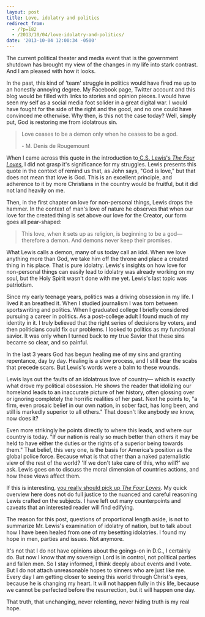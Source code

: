 ```yaml
---
layout: post
title: Love, idolatry and politics
redirect_from: 
  - /?p=182
  - /2013/10/04/love-idolatry-and-politics/
date: '2013-10-04 12:00:34 -0500'
---
```

<p>The current political theater and media event that is the government shutdown has brought my view of the changes in my life into stark contrast. And I am pleased with how it looks.</p>
<p>In the past, this kind of 'team' struggle in politics would have fired me up to an honestly annoying degree. My Facebook page, Twitter account and this blog would be filled with links to stories and opinion pieces. I would have seen my self as a social media foot solider in a great digital war. I would have fought for the side of the right and the good, and no one could have convinced me otherwise. Why then, is this not the case today? Well, simply put, God is restoring me from idolatrous sin.</p>
<blockquote><p>Love ceases to be a demon only when he ceases to be a god.</p>
<p>- M. Denis de Rougemount</p></blockquote>
<p>When I came across this quote in the introduction to<a href="http://www.amazon.com/gp/product/0156329301/ref=as_li_ss_tl?ie=UTF8&amp;camp=1789&amp;creative=390957&amp;creativeASIN=0156329301&amp;linkCode=as2&amp;tag=blundin-20"> C.S. Lewis's <em>The Four Loves</em></a>, I did not grasp it's significance for my struggles. Lewis presents this quote in the context of remind us that, as John says, "God is love," but that does not mean that love is God. This is an excellent principle, and adherence to it by more Christians in the country would be fruitful, but it did not land heavily on me.</p>
<p>Then, in the first chapter on love for non-personal things, Lewis drops the hammer. In the context of man's love of nature he observes that when our love for the created thing is set above our love for the Creator, our form goes all pear-shaped:</p>
<blockquote><p>This love, when it sets up as religion, is beginning to be a god— therefore a demon. And demons never keep their promises.</p></blockquote>
<p>What Lewis calls a demon, many of us today call an idol. When we love anything more than God, we take him off the throne and place a created thing in his place. That is pure idolatry. Lewis's insights on how love for non-personal things can easily lead to idolatry was already working on my soul, but the Holy Spirit wasn't done with me yet. Lewis's last topic was patriotism.</p>
<p>Since my early teenage years, politics was a driving obsession in my life. I lived it an breathed it. When I studied journalism I was torn between sportswriting and politics. When I graduated college I briefly considered pursuing a career in politics. As a post-college adult I found much of my identity in it. I truly believed that the right series of decisions by voters, and then politicians could fix our problems. I looked to politics as my functional savior. It was only when I turned back to my true Savior that these sins became so clear, and so painful.</p>
<p>In the last 3 years God has begun healing me of my sins and granting repentance, day by day. Healing is a slow process, and I still bear the scabs that precede scars. But Lewis's words were a balm to these wounds.</p>
<p>Lewis lays out the faults of an idolatrous love of country— which is exactly what drove my political obsession. He shows the reader that idolizing our homeland leads to an inaccurate picture of her history, often glossing over or ignoring completely the horrific realities of her past. Next he points to, "a firm, even prosaic belief in our own nation, in sober fact, has long been, and still is markedly superior to all others." That doesn't like anybody <em>we</em> know, now does it?</p>
<p>Even more strikingly he points directly to where this leads, and where our country is today. "If our nation is really so much better than others it may be held to have either the duties or the rights of a superior being towards them." That belief, this very one, is the basis for America's position as the global police force. Because what is that other than a naked paternalistic view of the rest of the world? 'If we don't take care of this, who will?' we ask. Lewis goes on to discuss the moral dimension of countries actions, and how these views affect them.</p>
<p>If this is interesting, <a href="http://www.amazon.com/gp/product/0156329301/ref=as_li_ss_tl?ie=UTF8&amp;camp=1789&amp;creative=390957&amp;creativeASIN=0156329301&amp;linkCode=as2&amp;tag=blundin-20">you really should pick up <em>The Four Loves</em></a>. My quick overview here does not do full justice to the nuanced and careful reasoning Lewis crafted on the subjects. I have left out many counterpoints and caveats that an interested reader will find edifying.</p>
<p>The reason for this post, questions of proportional length aside, is not to summarize Mr. Lewis's examination of idolatry of nation, but to talk about how I have been healed from one of my besetting idolatries. I found my hope in men, parties and issues. Not anymore.</p>
<p>It's not that I do not have opinions about the goings-on in D.C., I certainly do. But now I know that my sovereign Lord is in control, not political parties and fallen men. So I stay informed, I think deeply about events and I vote. But I do not attach unreasonable hopes to sinners who are just like me. Every day I am getting closer to seeing this world through Christ's eyes, because he is changing my heart. It will not happen fully in this life, because we cannot be perfected before the resurrection, but it will happen one day.</p>
<p>That truth, that unchanging, never relenting, never hiding truth is my real hope.</p>
